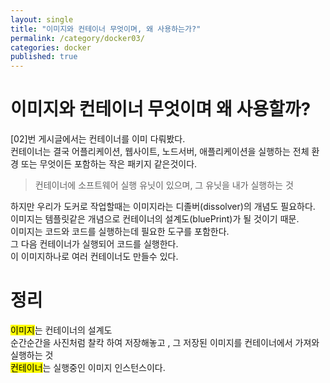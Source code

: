 ```yaml
---
layout: single
title: "이미지와 컨테이너 무엇이며, 왜 사용하는가?"
permalink: /category/docker03/
categories: docker
published: true
---
```


# 이미지와 컨테이너 무엇이며 왜 사용할까?
[02]번 게시글에서는 컨테이너를 이미 다뤄봤다.  
컨테이너는 결국 어플리케이션, 웹사이트, 노드서버, 애플리케이션을 실행하는 전체 환경 또는 무엇이든 포함하는 작은 패키지 같은것이다.
> 컨테이너에 소프트웨어 실행 유닛이 있으며, 그 유닛을 내가 실행하는 것  

하지만 우리가 도커로 작업할때는 이미지라는 디졸버(dissolver)의 개념도 필요하다.  
이미지는 템플릿같은 개념으로 컨테이너의 설계도(bluePrint)가 될 것이기 때문.  
이미지는 코드와 코드를 실행하는데 필요한 도구를 포함한다.  
그 다음 컨테이너가 실행되어 코드를 실행한다.  
이 이미지하나로 여러 컨테이너도 만들수 있다.

# 정리
<mark>이미지</mark>는 컨테이너의 설계도  
순간순간을 사진처럼 찰칵 하여 저장해놓고 , 그 저장된 이미지를 컨테이너에서 가져와 실행하는 것  
<mark>컨테이너</mark>는 실행중인 이미지 인스턴스이다.


